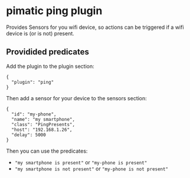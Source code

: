pimatic ping plugin
===================

Provides Sensors for you wifi device, so actions can be triggered
if a wifi device is (or is not) present.

Providided predicates
---------------------
Add the plugin to the plugin section:

    { 
      "plugin": "ping"
    }

Then add a sensor for your device to the sensors section:

    {
      "id": "my-phone",
      "name": "my smartphone",
      "class": "PingPresents",
      "host": "192.168.1.26",
      "delay": 5000
    }

Then you can use the predicates:

 * `"my smartphone is present"` or `"my-phone is present"`
 * `"my smartphone is not present"` or `"my-phone is not present"`
